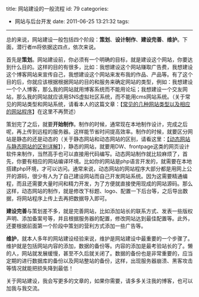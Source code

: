 title: 网站建设的一般流程
id: 79
categories:
  - 网站与后台开发
date: 2011-06-25 13:21:32
tags:
---

总的来说，网站建设一般包括四个阶段：**策划**、**设计制作**、**建设完善**、**维护**。下面，潜行者m将依据这四点，依次来说。

首先是**策划**。网站建设前，你必须有一个明确的目标，就是建设这个网站，你要达到什么目的。这样的目的有很多，比如：我想建设这个网站赚取广告费，我想建设这个博客网站来宣传自己，我想建设这个网站来发布我的作品、产品等。有了这个目的后，你就应该根据根据网站的目的和服务来确定网站的类型，例如：我想建设一个个人博客，那么我的网站就用博客系统而不能用论坛；我想建设一个交友网站，那么我的网站就应该用SNS虚拟社区系统，而不能用cms网站系统。（关于常见的网站类型和网站系统，请看本人的这篇文章：【[常见的几种网站类型以及相应的网站程序](http://www.qianxingzhem.com/2011/06/%e5%b8%b8%e8%a7%81%e7%9a%84%e5%87%a0%e7%a7%8d%e7%bd%91%e7%ab%99%e7%b1%bb%e5%9e%8b%e4%bb%a5%e5%8f%8a%e7%9b%b8%e5%ba%94%e7%9a%84%e7%bd%91%e7%ab%99%e7%a8%8b%e5%ba%8f/ "常见的几种网站类型以及相应的网站程序")】在这里不再赘述）

策划完了之后，就要**开始制作**。制作的时候，通常现在本地制作设计，完成之后呢，再上传到远程的服务器。这样能节省时间提高效率。制作的时候，就要区分网站是静态的还是动态的（关于静态网站和动态网站的区别，请看这里：[【动态网站与静态网站的区别详解](http://www.qianxingzhem.com/archives/202 )】），静态的网站，就要用DW、frontpage这类的网页设计软件来制作，当然高手也可以直接用代码编写。动态网站制作就比较麻烦了，首先，你要有相应的网站编译环境。比如你的网站是php语言开发的，就需要在本地搭建php环境，才可以访问。通常来说，动态网站的网站程序大部分都是用网上公开的源码，很少有人为了自己建设网站而自己开发网站系统。因为这需要精通编程，而且还需要大量时间和精力开发，为了方便就直接使用现成的网站源码。那么这样，动态网站的制作，就是修改下标题、logo、配置一下后台等，之后导出数据，将网站程序上传上去再把数据导入即可。

**建设完善**与策划差不多，就是完善网站，比如添加站长的联系方式、发表一些版权声明、添加备案号等，并且根据服务器的配置，修改网站达到最佳配置等。此外，还要根据前面第一个阶段中策划的营利方式添加一些广告等。

**维护**，就本人多年的网站建设经验来说，维护是网站建设中最重要的一个步骤了。维护就是包括网站内容的添加，数据的备份等。内容的添加是最考验站长的了。懒的人，网站就发展缓慢，甚至不久后就关闭了。数据的备份也是非常重要的，应当定期的进行数据库的备份以及网站整站的备份，这样，出现服务器崩溃、黑客攻击等情况就能把损失降到最低！

关于网站建设，我会写更多的文章的，如果你需要，请多多关注我的博客，也可以加我与我交流。